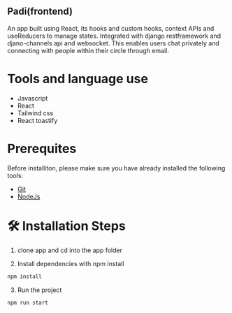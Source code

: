 ## Padi(frontend)

An app built using React, its hooks and custom hooks, context APIs and useReducers to manage states. Integrated with django restframework and djano-channels api and websocket.
This enables users chat privately and connecting with people within their circle through email.

# Tools and language use

- Javascript
- React
- Tailwind css
- React toastify

# Prerequites

Before installiton, please make sure you have already installed the following tools:

- [Git](https://git-scm.com/downloads)
- [NodeJs](https://nodejs.org/en/download/)

# 🛠️ Installation Steps

1. clone app and cd into the app folder

2. Install dependencies with npm install

```bash
npm install
```

3. Run the project

```bash
npm run start
```
